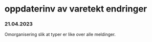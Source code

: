 # oppdaterinv av varetekt endringer


### 21.04.2023
Omorganisering slik at typer er like over alle meldinger.